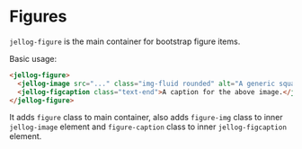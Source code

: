 # Figures

`jellog-figure` is the main container for bootstrap figure items. 

Basic usage:

````html
<jellog-figure>
  <jellog-image src="..." class="img-fluid rounded" alt="A generic square placeholder image with rounded corners in a figure.">
  <jellog-figcaption class="text-end">A caption for the above image.</jellog-figcaption>
</jellog-figure>
````

It adds `figure` class to main container, also adds `figure-img` class to inner `jellog-image` element and `figure-caption` class to inner `jellog-figcaption` element.